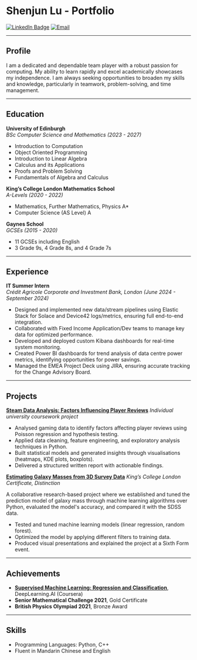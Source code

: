 # Shenjun Lu - Portfolio

[![LinkedIn Badge](https://img.shields.io/badge/-Shenjun%20Lu-blue?style=flat-square&logo=Linkedin&logoColor=white&link=https://www.linkedin.com/in/shenjun-lu/)](https://www.linkedin.com/in/shenjun-lu/)
[![Email](https://img.shields.io/badge/Email-shenjunlu03%40gmail.com-red)](mailto:shenjunlu03@gmail.com)

---

## Profile

I am a dedicated and dependable team player with a robust passion for computing. My ability to learn rapidly and excel academically showcases my independence. I am always seeking opportunities to broaden my skills and knowledge, particularly in teamwork, problem-solving, and time management.

---

## Education

**University of Edinburgh**  
_BSc Computer Science and Mathematics (2023 - 2027)_

- Introduction to Computation  
- Object Oriented Programming  
- Introduction to Linear Algebra  
- Calculus and its Applications  
- Proofs and Problem Solving  
- Fundamentals of Algebra and Calculus  

**King’s College London Mathematics School**  
_A-Levels (2020 - 2022)_

- Mathematics, Further Mathematics, Physics A*  
- Computer Science (AS Level) A  

**Gaynes School**  
_GCSEs (2015 - 2020)_

- 11 GCSEs including English  
- 3 Grade 9s, 4 Grade 8s, and 4 Grade 7s  

---

## Experience

**IT Summer Intern**  
_Crédit Agricole Corporate and Investment Bank, London (June 2024 - September 2024)_

- Designed and implemented new data/stream pipelines using Elastic Stack for Solace and Device42 logs/metrics, ensuring full end-to-end integration.
- Collaborated with Fixed Income Application/Dev teams to manage key data for optimized performance.
- Developed and deployed custom Kibana dashboards for real-time system monitoring.
- Created Power BI dashboards for trend analysis of data centre power metrics, identifying opportunities for power savings.
- Managed the EMEA Project Deck using JIRA, ensuring accurate tracking for the Change Advisory Board.

---

## Projects

[**Steam Data Analysis: Factors Influencing Player Reviews**]()
_Individual university coursework project_

- Analysed gaming data to identify factors affecting player reviews using Poisson regression and hypothesis testing.
- Applied data cleaning, feature engineering, and exploratory analysis techniques in Python.
- Built statistical models and generated insights through visualisations (heatmaps, KDE plots, boxplots).
- Delivered a structured written report with actionable findings.

[**Estimating Galaxy Masses from 3D Survey Data**](https://github.com/sjl-03/sjl-03.github.io/raw/main/Estimating_Galaxy_Masses_from_3D_Galaxy_Survey_Data%20(4)%5B4467%5D.pdf)
_King’s College London Certificate, Distinction_

A collaborative research-based project where we established and tuned the prediction model of galaxy mass through machine learning algorithms over Python, evaluated the model's accuracy, and compared it with the SDSS data.

- Tested and tuned machine learning models (linear regression, random forest).
- Optimized the model by applying different filters to training data.
- Produced visual presentations and explained the project at a Sixth Form event.

---

## Achievements

- [**Supervised Machine Learning: Regression and Classification**](https://coursera.org/share/3ea99d24d4730c4c38167bd5fc6cca1b), DeepLearning.AI (Coursera)
- **Senior Mathematical Challenge 2021**, Gold Certificate
- **British Physics Olympiad 2021**, Bronze Award

---

## Skills

- Programming Languages: Python, C++
- Fluent in Mandarin Chinese and English

